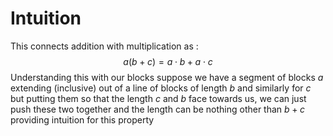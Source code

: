 # Intuition
This connects addition with multiplication as :
$$
a(b + c) = a \cdot b + a \cdot c
$$
Understanding this with our blocks suppose we have a segment of blocks $a$ extending (inclusive) out of a line of blocks of length $b$ and similarly for $c$ but putting them so that the length $c$ and $b$ face towards us, we can just push these two together and the length can be nothing other than $b + c$ providing intuition for this property